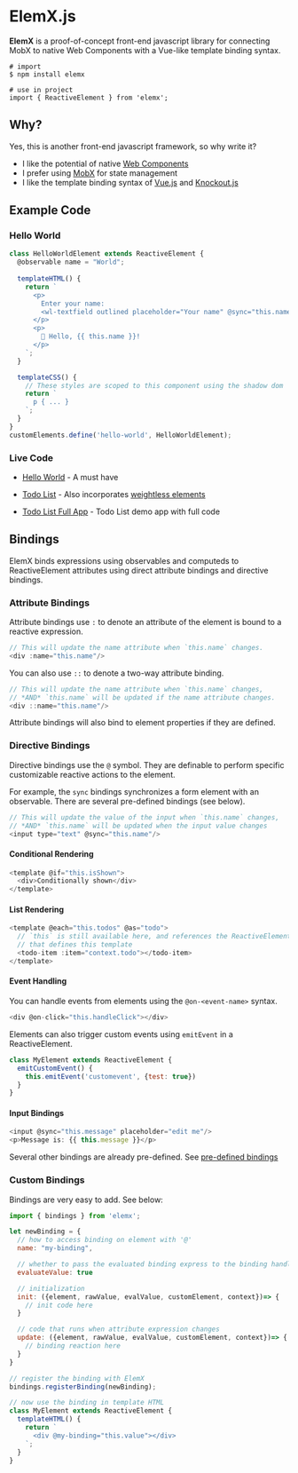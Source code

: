 # ElemX.js

**ElemX** is a proof-of-concept front-end javascript library for connecting MobX to native Web Components with a Vue-like template binding syntax.

```
# import
$ npm install elemx

# use in project
import { ReactiveElement } from 'elemx';
```

## Why?

Yes, this is another front-end javascript framework, so why write it?

- I like the potential of native [Web Components](https://developer.mozilla.org/en-US/docs/Web/Web_Components)
- I prefer using [MobX](https://mobx.js.org) for state management
- I like the template binding syntax of [Vue.js](https://vuejs.org/v2/guide/syntax.html) and [Knockout.js](https://knockoutjs.com/documentation/introduction.html)

## Example Code

### Hello World

```js
class HelloWorldElement extends ReactiveElement {
  @observable name = "World";
  
  templateHTML() {
    return `
      <p>
        Enter your name:
        <wl-textfield outlined placeholder="Your name" @sync="this.name" @sync-event="keyup"></wl-textfield>
      </p>
      <p>
        👋 Hello, {{ this.name }}!
      </p>
    `;
  }

  templateCSS() {
    // These styles are scoped to this component using the shadow dom
    return `
      p { ... }
    `;
  }
}
customElements.define('hello-world', HelloWorldElement);
```

### Live Code

- [Hello World](https://jsfiddle.net/agquick/ytcn6s7z/) - A must have

- [Todo List](https://jsfiddle.net/agquick/z46vdtg9/) - Also incorporates [weightless elements](https://weightless.dev)

- [Todo List Full App](https://github.com/agquick/elemx-demo) - Todo List demo app with full code

## Bindings

ElemX binds expressions using observables and computeds to ReactiveElement attributes using direct attribute bindings and directive bindings.

### Attribute Bindings

Attribute bindings use `:` to denote an attribute of the element is bound to a reactive expression.

```js
// This will update the name attribute when `this.name` changes.
<div :name="this.name"/>
```

You can also use `::` to denote a two-way attribute binding.

```js
// This will update the name attribute when `this.name` changes,
// *AND* `this.name` will be updated if the name attribute changes.
<div ::name="this.name"/>
```

Attribute bindings will also bind to element properties if they are defined.

### Directive Bindings

Directive bindings use the `@` symbol. They are definable to perform specific customizable reactive actions to the element.

For example, the `sync` bindings synchronizes a form element with an observable. There are several pre-defined bindings (see below).

```js
// This will update the value of the input when `this.name` changes,
// *AND* `this.name` will be updated when the input value changes
<input type="text" @sync="this.name"/>
```

#### Conditional Rendering

```js
<template @if="this.isShown">
  <div>Conditionally shown</div>
</template>
```

#### List Rendering

```js
<template @each="this.todos" @as="todo">
  // `this` is still available here, and references the ReactiveElement
  // that defines this template
  <todo-item :item="context.todo"></todo-item>
</template>
```

#### Event Handling

You can handle events from elements using the `@on-<event-name>` syntax.

```js
<div @on-click="this.handleClick"></div>
```

Elements can also trigger custom events using `emitEvent` in a ReactiveElement.

```js
class MyElement extends ReactiveElement {
  emitCustomEvent() {
    this.emitEvent('customevent', {test: true})
  }
}
```

#### Input Bindings

```js
<input @sync="this.message" placeholder="edit me"/>
<p>Message is: {{ this.message }}</p>
```

Several other bindings are already pre-defined. See [pre-defined bindings](https://github.com/agquick/elemx.js/tree/master/src/bindings)

### Custom Bindings

Bindings are very easy to add. See below:

```js
import { bindings } from 'elemx';

let newBinding = {
  // how to access binding on element with '@'
  name: "my-binding",

  // whether to pass the evaluated binding express to the binding handlers
  evaluateValue: true

  // initialization
  init: ({element, rawValue, evalValue, customElement, context})=> {
    // init code here
  }

  // code that runs when attribute expression changes
  update: ({element, rawValue, evalValue, customElement, context})=> {
    // binding reaction here
  }
}

// register the binding with ElemX
bindings.registerBinding(newBinding);

// now use the binding in template HTML
class MyElement extends ReactiveElement {
  templateHTML() {
    return `
      <div @my-binding="this.value"></div>
    `;
  }
}
```
